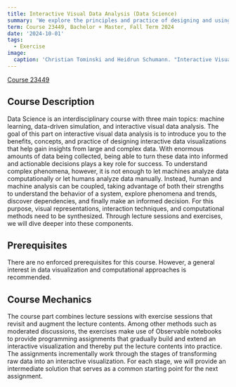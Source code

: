 ```yaml
---
title: Interactive Visual Data Analysis (Data Science)
summary: 'We explore the principles and practice of designing and using interactive visualizations to answer questions or make decisions with data.'
term: Course 23449, Bachelor + Master, Fall Term 2024
date: '2024-10-01'
tags:
  - Exercise
image:
  caption: 'Christian Tominski and Heidrun Schumann. "Interactive Visual Data Analysis". AK Peters Visualization Series, CRC Press, 2020.'
---
```


[Course 23449](https://lsf.uni-rostock.de/qisserver/rds?state=verpublish&status=init&vmfile=no&publishid=166640&moduleCall=webInfo&publishConfFile=webInfo&publishSubDir=veranstaltung)

## Course Description

Data Science is an interdisciplinary course with three main topics: machine learning, data-driven simulation, and interactive visual data analysis.
The goal of this part on interactive visual data analysis is to introduce you to the benefits, concepts, and practice of designing interactive data visualizations that help gain insights from large and complex data.
With enormous amounts of data being collected, being able to turn these data into informed and actionable decisions plays a key role for success. 
To understand complex phenomena, however, it is not enough to let machines analyze data computationally or let humans analyze data manually.
Instead, human and machine analysis can be coupled, taking advantage of both their strengths to understand the behavior of a system, explore phenomena and trends, discover dependencies, and finally make an informed decision.
For this purpose, visual representations, interaction techniques, and computational methods need to be synthesized.
Through lecture sessions and exercises, we will dive deeper into these components.

## Prerequisites

There are no enforced prerequisites for this course.
However, a general interest in data visualization and computational approaches is recommended.

## Course Mechanics

The course part combines lecture sessions with exercise sessions that revisit and augment the lecture contents.
Among other methods such as moderated discussions, the exercises make use of Observable notebooks to provide programming assignments that gradually build and extend an interactive visualization and thereby put the lecture contents into practice.
The assignments incrementally work through the stages of transforming raw data into an interactive visualization.
For each stage, we will provide an intermediate solution that serves as a common starting point for the next assignment.